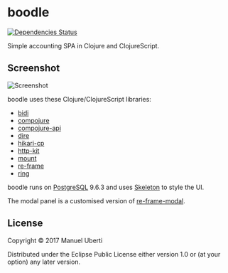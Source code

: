 # boodle

[![Dependencies Status](https://versions.deps.co/manuel-uberti/boodle/status.svg)](https://versions.deps.co/manuel-uberti/boodle)

Simple accounting SPA in Clojure and ClojureScript.

## Screenshot
![Screenshot](https://github.com/manuel-uberti/boodle/blob/master/screenshot.png)

boodle uses these Clojure/ClojureScript libraries:

- [bidi](https://github.com/juxt/bidi)
- [compojure](https://github.com/weavejester/compojure)
- [compojure-api](https://github.com/metosin/compojure-api)
- [dire](https://github.com/MichaelDrogalis/dire)
- [hikari-cp](https://github.com/tomekw/hikari-cp)
- [http-kit](http://www.http-kit.org/)
- [mount](https://github.com/tolitius/mount)
- [re-frame](https://github.com/Day8/re-frame)
- [ring](https://github.com/ring-clojure/ring)

boodle runs on [PostgreSQL](https://www.postgresql.org) 9.6.3 and uses
[Skeleton](http://getskeleton.com/) to style the UI.

The modal panel is a customised version of [re-frame-modal](https://github.com/benhowell/re-frame-modal).

## License

Copyright © 2017 Manuel Uberti

Distributed under the Eclipse Public License either version 1.0 or (at
your option) any later version.
